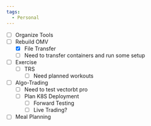 ```yaml
---
tags:
  - Personal
---
```

- [ ] Organize Tools
- [ ] Rebuild OMV
	- [x] File Transfer
	- [ ] Need to transfer containers and run some setup
- [ ] Exercise
	- [ ] TRS
		- [ ] Need planned workouts
- [ ] Algo-Trading
	- [ ] Need to test vectorbt pro
	- [ ] Plan K8S Deployment
		- [ ] Forward Testing
		- [ ] Live Trading?
- [ ] Meal Planning